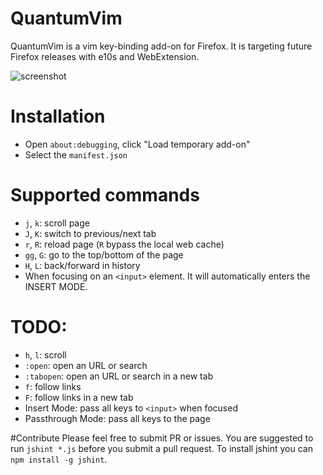 QuantumVim
================
QuantumVim is a vim key-binding add-on for Firefox. It is targeting future Firefox releases with e10s and WebExtension.

![screenshot](https://github.com/shinglyu/QuantumVim/raw/master/doc/screenshot.png)

# Installation
* Open `about:debugging`, click "Load temporary add-on"
* Select the `manifest.json`

# Supported commands
* `j`, `k`: scroll page
* `J`, `K`: switch to previous/next tab
* `r`, `R`: reload page (`R` bypass the local web cache)
* `gg`, `G`: go to the top/bottom of the page
* `H`, `L`: back/forward in history
* When focusing on an `<input>` element. It will automatically enters the INSERT MODE.

# TODO:
* `h`, `l`: scroll
* `:open`: open an URL or search
* `:tabopen`: open an URL or search in a new tab
* `f`: follow links
* `F`: follow links in a new tab
* Insert Mode: pass all keys to `<input>` when focused
* Passthrough Mode: pass all keys to the page

#Contribute
Please feel free to submit PR or issues.
You are suggested to run `jshint *.js` before you submit a pull request. To install jshint you can `npm install -g jshint`.
